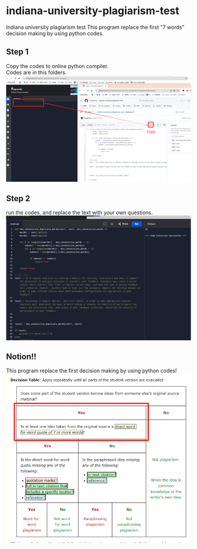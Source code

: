 # indiana-university-plagiarism-test
Indiana university plagiarism test
This program replace the first "7 words" decision making by using python codes.

## Step 1
Copy the codes to online python compiler.  
Codes are in this folders.  
![](https://raw.githubusercontent.com/EnderTang/indiana-university-plagiarism-test/main/copy%20and%20%20paste.png)  

## Step 2
run the codes, and replace the text with your own questions.  
![](https://github.com/EnderTang/indiana-university-plagiarism-test/blob/main/run.png?raw=true)  

## Notion!!
This program replace the first decision making by using python codes!  
![](https://github.com/EnderTang/indiana-university-plagiarism-test/blob/main/decision%20tree.png?raw=true)
